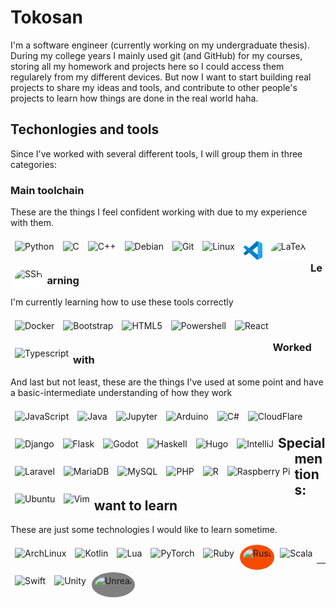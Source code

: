 # Tokosan

I'm a software engineer (currently working on my undergraduate thesis). During my college years I mainly used git (and GitHub) for my courses, storing all my homework and projects here so I could access them regularely from my different devices. But now I want to start building real projects to share my ideas and tools, and contribute to other people's projects to learn how things are done in the real world haha.

## Techonlogies and tools

Since I've worked with several different tools, I will group them in three categories:

### Main toolchain

These are the things I feel confident working with due to my experience with them.

<a href="https://www.python.org/">
    <img alt="Python" align="left" height="30px" style="padding: 5px; margin: 2px" src="https://cdn.jsdelivr.net/gh/devicons/devicon@latest/icons/python/python-original.svg" />
</a>
<a href="https://www.learn-c.org/">
    <img alt="C" align="left" height="30px" style="padding: 5px; margin: 2px" src="https://cdn.jsdelivr.net/gh/devicons/devicon@latest/icons/c/c-original.svg" />
</a>
<a href="https://cplusplus.com/">
    <img alt="C++" align="left" height="30px" style="padding: 5px; margin: 2px" src="https://cdn.jsdelivr.net/gh/devicons/devicon@latest/icons/cplusplus/cplusplus-original.svg" />
</a>
<a href="https://debian.org">
    <img alt="Debian" align="left" height="30px" style="padding: 5px; margin: 2px" src="https://cdn.jsdelivr.net/gh/devicons/devicon@latest/icons/debian/debian-original.svg" />
</a>
<a href="https://git-scm.com/">
    <img alt="Git" align="left" height="30px" style="padding: 5px; margin: 2px" src="https://cdn.jsdelivr.net/gh/devicons/devicon@latest/icons/git/git-original.svg" />
</a>
<a href="https://www.linux.org/">
    <img alt="Linux" align="left" height="30px" style="padding: 5px; margin: 2px" src="https://cdn.jsdelivr.net/gh/devicons/devicon@latest/icons/linux/linux-original.svg" />
</a>
<a href="https://code.visualstudio.com/">
    <img alt="VSCode" align="left" height="30px" style="padding: 5px; margin: 2px" src="icons/vscode.svg" />
</a>
<a href="https://www.latex-project.org/">
    <img alt="LaTeX" align="left" height="30px" style="padding: 5px; margin: 2px; background-color: white; border-radius: 100%" src="https://cdn.jsdelivr.net/gh/devicons/devicon@latest/icons/latex/latex-original.svg" />
</a>
<a href="https://www.ssh.com/">
    <img alt="SSH" align="left" height="30px" style="padding: 5px; margin: 2px; background-color: white; border-radius: 100%" src="https://cdn.jsdelivr.net/gh/devicons/devicon@latest/icons/ssh/ssh-original-wordmark.svg" />
</a>
<br/>

### Learning

I'm currently learning how to use these tools correctly

[<img alt="Docker" align="left"  height="30px" style="padding: 5px; margin: 2px" src="https://cdn.jsdelivr.net/gh/devicons/devicon@latest/icons/docker/docker-original.svg" />](https://www.docker.com/)
[<img alt="Bootstrap" align="left"  height="30px" style="padding: 5px; margin: 2px" src="https://cdn.jsdelivr.net/gh/devicons/devicon@latest/icons/bootstrap/bootstrap-original.svg" />]()
[<img alt="HTML5" align="left"  height="30px" style="padding: 5px; margin: 2px" src="https://cdn.jsdelivr.net/gh/devicons/devicon@latest/icons/html5/html5-original.svg" />]()
[<img alt="Powershell" align="left"  height="30px" style="padding: 5px; margin: 2px" src="https://cdn.jsdelivr.net/gh/devicons/devicon@latest/icons/powershell/powershell-original.svg" />]()
[<img alt="React" align="left"  height="30px" style="padding: 5px; margin: 2px" src="https://cdn.jsdelivr.net/gh/devicons/devicon@latest/icons/react/react-original.svg" />]()
[<img alt="Typescript" align="left"  height="30px" style="padding: 5px; margin: 2px" src="https://cdn.jsdelivr.net/gh/devicons/devicon@latest/icons/typescript/typescript-original.svg" />]()
<br/>

### Worked with

And last but not least, these are the things I've used at some point and have a basic-intermediate understanding of how they work

[<img alt="JavaScript" align="left"  height="30px" style="padding: 5px; margin: 2px" src="https://cdn.jsdelivr.net/gh/devicons/devicon@latest/icons/javascript/javascript-original.svg" />](https://developer.mozilla.org/en-US/docs/Web/JavaScript)
[<img alt="Java" align="left"  height="30px" style="padding: 5px; margin: 2px" src="https://cdn.jsdelivr.net/gh/devicons/devicon@latest/icons/java/java-original.svg" />](https://www.java.com/)
[<img alt="Jupyter" align="left"  height="30px" style="padding: 5px; margin: 2px" src="https://cdn.jsdelivr.net/gh/devicons/devicon@latest/icons/jupyter/jupyter-original.svg" />](https://jupyter.org/)
[<img alt="Arduino" align="left"  height="30px" style="padding: 5px; margin: 2px" src="https://cdn.jsdelivr.net/gh/devicons/devicon@latest/icons/arduino/arduino-original.svg" />]()
[<img alt="C#" align="left"  height="30px" style="padding: 5px; margin: 2px" src="https://cdn.jsdelivr.net/gh/devicons/devicon@latest/icons/csharp/csharp-original.svg" />](https://dotnet.microsoft.com/en-us/languages/csharp)
[<img alt="CloudFlare" align="left"  height="30px" style="padding: 5px; margin: 2px" src="https://cdn.jsdelivr.net/gh/devicons/devicon@latest/icons/cloudflare/cloudflare-original.svg" />]()
[<img alt="Django" align="left"  height="30px" style="padding: 5px; margin: 2px" src="https://cdn.jsdelivr.net/gh/devicons/devicon@latest/icons/django/django-plain.svg" />]()
[<img alt="Flask" align="left"  height="30px" style="padding: 5px; margin: 2px" src="https://cdn.jsdelivr.net/gh/devicons/devicon@latest/icons/flask/flask-original.svg" />]()
[<img alt="Godot" align="left"  height="30px" style="padding: 5px; margin: 2px" src="https://cdn.jsdelivr.net/gh/devicons/devicon@latest/icons/godot/godot-original.svg" />]()
[<img alt="Haskell" align="left"  height="30px" style="padding: 5px; margin: 2px" src="https://cdn.jsdelivr.net/gh/devicons/devicon@latest/icons/haskell/haskell-original.svg" />]()
[<img alt="Hugo" align="left"  height="30px" style="padding: 5px; margin: 2px" src="https://cdn.jsdelivr.net/gh/devicons/devicon@latest/icons/hugo/hugo-original.svg" />]()
[<img alt="IntelliJ" align="left"  height="30px" style="padding: 5px; margin: 2px" src="https://cdn.jsdelivr.net/gh/devicons/devicon@latest/icons/intellij/intellij-original.svg" />]()
[<img alt="Laravel" align="left"  height="30px" style="padding: 5px; margin: 2px" src="https://cdn.jsdelivr.net/gh/devicons/devicon@latest/icons/laravel/laravel-original.svg" />]()
[<img alt="MariaDB" align="left"  height="30px" style="padding: 5px; margin: 2px" src="https://cdn.jsdelivr.net/gh/devicons/devicon@latest/icons/mariadb/mariadb-original.svg" />]()
[<img alt="MySQL" align="left"  height="30px" style="padding: 5px; margin: 2px" src="https://cdn.jsdelivr.net/gh/devicons/devicon@latest/icons/mysql/mysql-original.svg" />]()
[<img alt="PHP" align="left"  height="30px" style="padding: 5px; margin: 2px" src="https://cdn.jsdelivr.net/gh/devicons/devicon@latest/icons/php/php-original.svg" />]()
[<img alt="R" align="left"  height="30px" style="padding: 5px; margin: 2px" src="https://cdn.jsdelivr.net/gh/devicons/devicon@latest/icons/r/r-original.svg" />]()
[<img alt="Raspberry Pi" align="left"  height="30px" style="padding: 5px; margin: 2px" src="https://cdn.jsdelivr.net/gh/devicons/devicon@latest/icons/raspberrypi/raspberrypi-original.svg" />]()
[<img alt="Ubuntu" align="left"  height="30px" style="padding: 5px; margin: 2px" src="https://cdn.jsdelivr.net/gh/devicons/devicon@latest/icons/ubuntu/ubuntu-original.svg" />]()
[<img alt="Vim" align="left"  height="30px" style="padding: 5px; margin: 2px" src="https://cdn.jsdelivr.net/gh/devicons/devicon@latest/icons/vim/vim-original.svg" />]()
<br/>

## Special mentions: want to learn

These are just some technologies I would like to learn sometime.

[<img alt="ArchLinux" align="left"  height="30px" style="padding: 5px; margin: 2px" src="https://cdn.jsdelivr.net/gh/devicons/devicon@latest/icons/archlinux/archlinux-original.svg" />]()
[<img alt="Kotlin" align="left"  height="30px" style="padding: 5px; margin: 2px" src="https://cdn.jsdelivr.net/gh/devicons/devicon@latest/icons/kotlin/kotlin-original.svg" />]()
[<img alt="Lua" align="left"  height="30px" style="padding: 5px; margin: 2px" src="https://cdn.jsdelivr.net/gh/devicons/devicon@latest/icons/lua/lua-original.svg" />]()
[<img alt="PyTorch" align="left"  height="30px" style="padding: 5px; margin: 2px" src="https://cdn.jsdelivr.net/gh/devicons/devicon@latest/icons/pytorch/pytorch-original.svg" />]()
[<img alt="Ruby" align="left"  height="30px" style="padding: 5px; margin: 2px" src="https://cdn.jsdelivr.net/gh/devicons/devicon@latest/icons/ruby/ruby-original.svg" />]()
[<img alt="Rust" align="left"  height="30px" style="padding: 5px; margin: 2px; background-color: #F74C00; border-radius: 100%" src="https://cdn.jsdelivr.net/gh/devicons/devicon@latest/icons/rust/rust-original.svg" />]()
[<img alt="Scala" align="left"  height="30px" style="padding: 5px; margin: 2px" src="https://cdn.jsdelivr.net/gh/devicons/devicon@latest/icons/scala/scala-original.svg" />]()
[<img alt="Swift" align="left"  height="30px" style="padding: 5px; margin: 2px" src="https://cdn.jsdelivr.net/gh/devicons/devicon@latest/icons/swift/swift-original.svg" />]()
[<img alt="Unity" align="left"  height="30px" style="padding: 5px; margin: 2px" src="https://cdn.jsdelivr.net/gh/devicons/devicon@latest/icons/unity/unity-original.svg" />]()
[<img alt="Unreal" align="left"  height="30px" style="padding: 5px; margin: 2px; background-color: grey; border-radius: 100%" src="https://cdn.jsdelivr.net/gh/devicons/devicon@latest/icons/unrealengine/unrealengine-original.svg" />]()
<br/>

---

<!--
**Tokosan/Tokosan** is a ✨ _special_ ✨ repository because its `README.md` (this file) appears on your GitHub profile.

Here are some ideas to get you started:

- 🔭 I’m currently working on ...
- 🌱 I’m currently learning ...
- 👯 I’m looking to collaborate on ...
- 🤔 I’m looking for help with ...
- 💬 Ask me about ...
- 📫 How to reach me: ...
- 😄 Pronouns: ...
- ⚡ Fun fact: ...
-->
